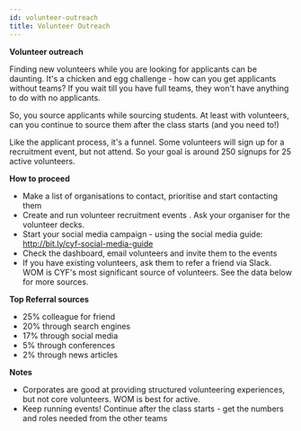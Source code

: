 ```yaml
---
id: volunteer-outreach
title: Volunteer Outreach
---
```


**Volunteer outreach**

Finding new volunteers while you are looking for applicants can be daunting. It's a chicken and egg challenge - how can you get applicants without teams? If you wait till you have full teams, they won't have anything to do with no applicants. 

So, you source applicants while sourcing students. At least with volunteers, can you continue to source them after the class starts (and you need to!)

Like the applicant process, it's a funnel. Some volunteers will sign up for a recruitment event, but not attend. So your goal is around 250 signups for 25 active volunteers. 

**How to proceed**

- Make a list of organisations to contact, prioritise and start contacting them
- Create and run volunteer recruitment events **<see this guide on running events>**. Ask your organiser for the volunteer decks.
- Start your social media campaign - using the social media guide: http://bit.ly/cyf-social-media-guide 
- Check the dashboard, email volunteers and invite them to the events
- If you have existing volunteers, ask them to refer a friend via Slack. WOM is CYF's most significant source of volunteers. See the data below for more sources. 

**Top Referral sources** 
- 25% colleague for friend
- 20% through search engines
- 17% through social media
- 5% through conferences
- 2% through news articles

**Notes**
- Corporates are good at providing structured volunteering experiences, but not core volunteers. WOM is best for active. 
- Keep running events! Continue after the class starts - get the numbers and roles needed from the other teams

